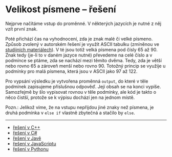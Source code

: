 # Velikost písmene – řešení

Nejprve načítáme vstup do proměnné. V některých jazycích je nutné z něj vzít první znak.

Poté přichází čas na vyhodnocení, zda je znak malé či velké písmeno. Způsob zvolený v autorském řešení je využít ASCII
tabulku (zmíněnou
ve [studijních materiálech](/studijni-materialy/01-reprezentace-dat-v-pocitaci#text)).
V té jsou totiž velká písmena pod čísly 65 až 90. Znak tedy (je-li to v daném jazyce nutné) převedeme na celé číslo a v
podmínce se ptáme, zda se nachází mezi těmito dvěma. Tedy, zda je větší nebo rovno 65 a zároveň menší nebo rovno 90.
Totožný princip se využije u podmínky pro malá písmena, která jsou v ASCII jako 97 až 122.

Pro vypsání výsledku je vytvořena proměnná `output`, do které v těle podmínek zapisujeme příslušnou odpověď. Její obsah
se na konci vypíše. Samozřejmě by šlo vypisovat rovnou v těle podmínky, ale kód je takto o něco čistší, protože se
k výpisu dochází jen na jednom místě.

Pozn.: Jelikož víme, že na vstupu nepřijdou jiné znaky než písmena, je druhá podmínka v `else if` vlastně zbytečná a
stačilo by `else`.

---

- [řešení v C++](main.cpp)
- [řešení v C#](main.cs)
- [řešení v Javě](main.java)
- [řešení v JavaScriptu](main.js)
- [řešení v Pythonu](main.py)

